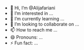 - 👋 Hi, I’m @Alijafariani
- 👀 I’m interested in ...
- 🌱 I’m currently learning ...
- 💞️ I’m looking to collaborate on ...
- 📫 How to reach me ...
- 😄 Pronouns: ...
- ⚡ Fun fact: ...

<!---
Alijafariani/Alijafariani is a ✨ special ✨ repository because its `README.md` (this file) appears on your GitHub profile.
You can click the Preview link to take a look at your changes.
--->

